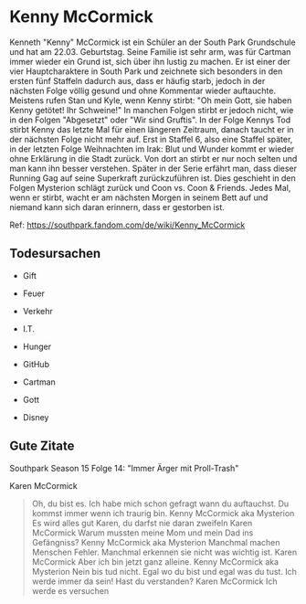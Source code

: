 # Kenny McCormick

Kenneth "Kenny" McCormick ist ein Schüler an der South Park Grundschule und hat am 22.03. Geburtstag.
Seine Familie ist sehr arm, was für Cartman immer wieder ein Grund ist, sich über ihn lustig zu machen.
Er ist einer der vier Hauptcharaktere in South Park und zeichnete sich besonders in den ersten fünf Staffeln dadurch aus, dass er häufig starb, jedoch in der nächsten Folge völlig gesund und ohne Kommentar wieder auftauchte.
Meistens rufen Stan und Kyle, wenn Kenny stirbt: "Oh mein Gott, sie haben Kenny getötet! Ihr Schweine!"
In manchen Folgen stirbt er jedoch nicht, wie in den Folgen "Abgesetzt" oder "Wir sind Gruftis".
In der Folge Kennys Tod stirbt Kenny das letzte Mal für einen längeren Zeitraum, danach taucht er in der nächsten Folge nicht mehr auf.
Erst in Staffel 6, also eine Staffel später, in der letzten Folge Weihnachten im Irak: Blut und Wunder kommt er wieder ohne Erklärung in die Stadt zurück.
Von dort an stirbt er nur noch selten und man kann ihn besser verstehen.
Später in der Serie erfährt man, dass dieser Running Gag auf seine Superkraft zurückzuführen ist.
Dies geschieht in den Folgen Mysterion schlägt zurück und Coon vs. Coon & Friends.
Jedes Mal, wenn er stirbt, wacht er am nächsten Morgen in seinem Bett auf und niemand kann sich daran erinnern, dass er gestorben ist. 

Ref: https://southpark.fandom.com/de/wiki/Kenny_McCormick

## Todesursachen

* Gift

* Feuer

* Verkehr

* I.T.

* Hunger

* GitHub

* Cartman

* Gott

* Disney

## Gute Zitate

Southpark Season 15 Folge 14: "Immer Ärger mit Proll-Trash"

Karen McCormick
> Oh, du bist es. Ich habe mich schon gefragt wann du auftauchst. Du kommst immer wenn ich traurig bin.
Kenny McCormick aka Mysterion
> Es wird alles gut Karen, du darfst nie daran zweifeln
Karen McCormick
> Warum mussten meine Mom und mein Dad ins Gefängniss?
Kenny McCormick aka Mysterion
> Manchmal machen Menschen Fehler. Manchmal erkennen sie nicht was wichtig ist.
Karen McCormick
> Aber ich bin jetzt ganz alleine.
Kenny McCormick aka Mysterion
> Nein bis tud nicht. Egal wo du bist und egal was du tust. Ich werde immer da sein! Hast du verstanden?
Karen McCormick
> Ich werde es versuchen